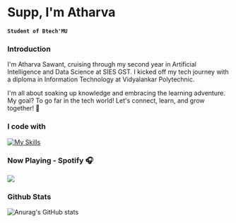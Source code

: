 
# Supp, I'm Atharva

**`Student of Btech'MU`**
### Introduction

I'm Atharva Sawant, cruising through my second year in Artificial Intelligence and Data Science at SIES GST. I kicked off my tech journey with a diploma in Information Technology at Vidyalankar Polytechnic.

I'm all about soaking up knowledge and embracing the learning adventure. My goal? To go far in the tech world! Let's connect, learn, and grow together! 🚀
<br>
### I code with
[![My Skills](https://skillicons.dev/icons?i=java,py,js,html,css,vscode&theme=dark)](https://skillicons.dev)

### Now Playing - Spotify 🎧
<p>
 <a href="[https://spotify-github-profile.vercel.app/api/view.svg?uid=313njpkumfthjwhi3oveaxfkqlby&redirect=true](https://spotify-github-profile.vercel.app/api/view.svg?uid=31fdcavvejfkunwaz4h34rttpugq&redirect=true)">
   <img src="https://spotify-github-profile.vercel.app/api/view.svg?uid=31fdcavvejfkunwaz4h34rttpugq&cover_image=true&theme=natemoo-re&show_offline=false&background_color=121212&interchange=false&bar_color=53b14f&bar_color_cover=true)"/>
 </a>
 </p>
  </div>
  
### Github Stats
![Anurag's GitHub stats](https://github-readme-stats.vercel.app/api?username=Satharva2004&theme=swift&show_icons=true)
